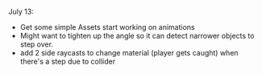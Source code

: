 July 13:

- Get some simple Assets start working on animations
- Might want to tighten up the angle so it can detect narrower objects to step over.
- add 2 side raycasts to change material (player gets caught) when there's a step due to collider
